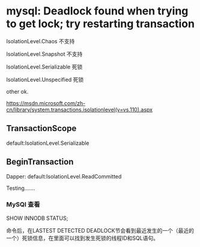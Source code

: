 # mysql: Deadlock found when trying to get lock; try restarting transaction

IsolationLevel.Chaos 不支持

IsolationLevel.Snapshot 不支持

IsolationLevel.Serializable 死锁

IsolationLevel.Unspecified 死锁

other ok.

https://msdn.microsoft.com/zh-cn/library/system.transactions.isolationlevel(v=vs.110).aspx


## TransactionScope
default:IsolationLevel.Serializable



## BeginTransaction
Dapper:
default:IsolationLevel.ReadCommitted

Testing.......

### MySQl 查看
SHOW INNODB STATUS;

命令后，在LASTEST DETECTED DEADLOCK节会看到最近发生的一个（最近的一个）死锁信息，在里面可以找到发生死锁的线程ID和SQL语句。
